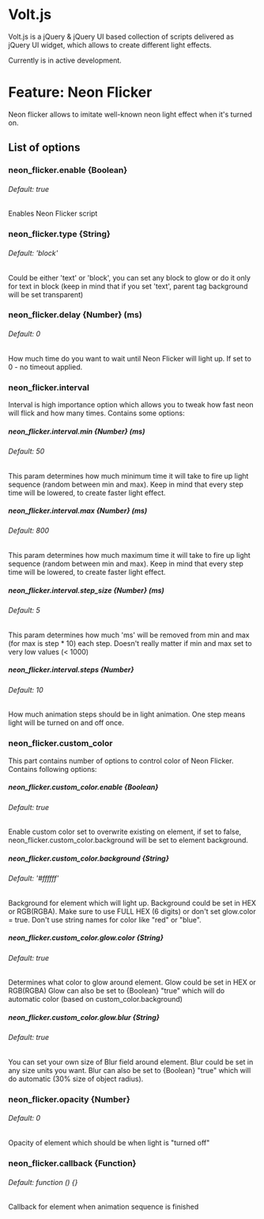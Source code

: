 # Volt.js
Volt.js is a jQuery &amp; jQuery UI based collection of scripts delivered as jQuery UI widget, which allows to create different light effects.

Currently is in active development.

# Feature: Neon Flicker
Neon flicker allows to imitate well-known neon light effect when it's turned on.

## List of options

### neon_flicker.enable {Boolean}
###### Default: true

Enables Neon Flicker script

### neon_flicker.type {String}
###### Default: 'block'

Could be either 'text' or 'block', you can set any block to glow or do it only for text in block (keep in mind that if you set 'text', parent tag background will be set transparent)

### neon_flicker.delay {Number} (ms)
###### Default: 0

How much time do you want to wait until Neon Flicker will light up. If set to 0 - no timeout applied.

### neon_flicker.interval
Interval is high importance option which allows you to tweak how fast neon will flick and how many times.
Contains some options:
##### neon_flicker.interval.min {Number} (ms)
###### Default: 50

This param determines how much minimum time it will take to fire up light sequence (random between min and max). Keep in mind that every step time will be lowered, to create faster light effect.

##### neon_flicker.interval.max {Number} (ms)
###### Default: 800

This param determines how much maximum time it will take to fire up light sequence (random between min and max). Keep in mind that every step time will be lowered, to create faster light effect.

##### neon_flicker.interval.step_size {Number} (ms)
###### Default: 5

This param determines how much 'ms' will be removed from min and max (for max is step * 10) each step. Doesn't really matter if min and max set to very low values (< 1000)

##### neon_flicker.interval.steps {Number}
###### Default: 10

How much animation steps should be in light animation. One step means light will be turned on and off once.

### neon_flicker.custom_color
This part contains number of options to control color of Neon Flicker.
Contains following options:
##### neon_flicker.custom_color.enable {Boolean}
###### Default: true

Enable custom color set to overwrite existing on element, if set to false, neon_flicker.custom_color.background will be set to element background.

##### neon_flicker.custom_color.background {String}
###### Default: '#ffffff'

Background for element which will light up.
Background could be set in HEX or RGB(RGBA).
Make sure to use FULL HEX (6 digits) or don't set glow.color = true.
Don't use string names for color like "red" or "blue".

##### neon_flicker.custom_color.glow.color {String}
###### Default: true

Determines what color to glow around element.
Glow could be set in HEX or RGB(RGBA)
Glow can also be set to {Boolean} "true" which will do automatic color (based on custom_color.background)

##### neon_flicker.custom_color.glow.blur {String}
###### Default: true

You can set your own size of Blur field around element.
Blur could be set in any size units you want.
Blur can also be set to {Boolean} "true" which will do automatic (30% size of object radius).

### neon_flicker.opacity {Number}
###### Default: 0

Opacity of element which should be when light is "turned off"

### neon_flicker.callback {Function}
###### Default: function () {}

Callback for element when animation sequence is finished
